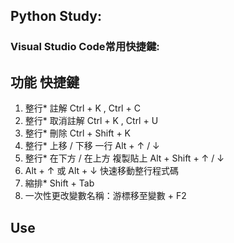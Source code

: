 ## Python Study:
### Visual Studio Code常用快捷鍵:

## 功能	快捷鍵
1. 整行* 註解	Ctrl + K , Ctrl + C
2. 整行* 取消註解	Ctrl + K , Ctrl + U
3. 整行* 刪除	Ctrl + Shift + K
4. 整行* 上移 / 下移 一行	Alt + ↑ / ↓
5. 整行* 在下方 / 在上方 複製貼上	Alt + Shift + ↑ / ↓
6. Alt + ↑ 或 Alt + ↓ 快速移動整行程式碼
7. 縮排* Shift + Tab
8. 一次性更改變數名稱：游標移至變數 + F2



## Use





